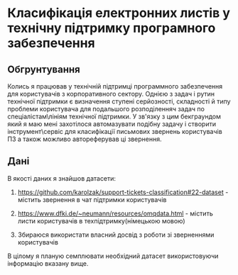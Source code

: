 # Класифікація електронних листів у технічну підтримку програмного забезпечення

## Обгрунтування

Колись я працював у технічній підтримці программного забезпечення для користувачів з корпоративного сектору.
Однією з задач і рутин технічної підтримки є визначення ступені серйозності, складності й типу проблеми користувача
для подальшого розподіленняч задач по спеціалістам\лініям технічної підтримки.
У зв'язку з цим бекграундом який я маю мені захотілося автомазувати подібну задачу і створити інструмент\сервіс
для класифікації письмових звернень користувачів ПЗ а також можливо автореферував ці звернення.

## Дані

В якості даних я знайшов датасети:

1) https://github.com/karolzak/support-tickets-classification#22-dataset - містить звернення в чат підтримки користувачів

2) https://www.dfki.de/~neumann/resources/omqdata.html - містить листи користувачів в техпідтримку(німецькою мовою)

3) Збираюся використати власний досвід з роботи зі зверненнями користувачів

В цілому я планую семплювати необхідний датасет використовуючи інформацію вказану вище.
